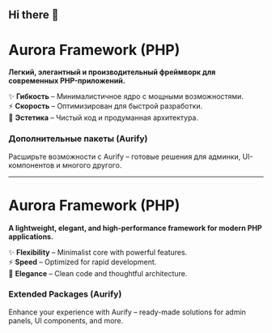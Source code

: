 ## Hi there 👋

# Aurora Framework (PHP)  

**Легкий, элегантный и производительный фреймворк для современных PHP-приложений.**  

✨ **Гибкость** – Минималистичное ядро с мощными возможностями.  
⚡ **Скорость** – Оптимизирован для быстрой разработки.  
🎨 **Эстетика** – Чистый код и продуманная архитектура.  

### Дополнительные пакеты (Aurify)  
Расширьте возможности с Aurify – готовые решения для админки, UI-компонентов и многого другого.  

---  

# Aurora Framework (PHP)  

**A lightweight, elegant, and high-performance framework for modern PHP applications.**  

✨ **Flexibility** – Minimalist core with powerful features.  
⚡ **Speed** – Optimized for rapid development.  
🎨 **Elegance** – Clean code and thoughtful architecture.  

### Extended Packages (Aurify)  
Enhance your experience with Aurify – ready-made solutions for admin panels, UI components, and more.  
